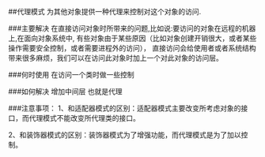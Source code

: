 ##代理模式
为其他对象提供一种代理来控制对这个对象的访问.

###主要解决
在直接访问对象时所带来的问题,比如说:要访问的对象在远程的机器上,在面向对象系统中,
有些对象由于某些原因（比如对象创建开销很大，或者某些操作需要安全控制，或者需要进程外的访问），
直接访问会给使用者或者系统结构带来很多麻烦，我们可以在访问此对象时加上一个对此对象的访问层。

###何时使用
在访问一个类时做一些控制

###如何解决
增加中间层 也就是代理

###注意事项：
 1、和适配器模式的区别：适配器模式主要改变所考虑对象的接口，而代理模式不能改变所代理类的接口。 
 
 2、和装饰器模式的区别：装饰器模式为了增强功能，而代理模式是为了加以控制。